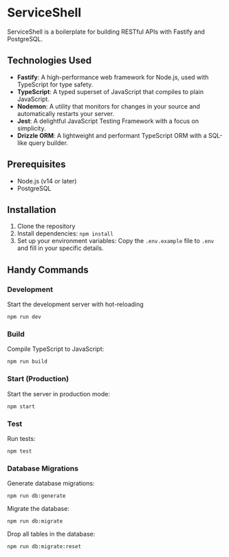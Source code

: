 # ServiceShell

ServiceShell is a boilerplate for building RESTful APIs with Fastify and PostgreSQL.

## Technologies Used

- **Fastify**: A high-performance web framework for Node.js, used with TypeScript for type safety.
- **TypeScript**: A typed superset of JavaScript that compiles to plain JavaScript.
- **Nodemon**: A utility that monitors for changes in your source and automatically restarts your server.
- **Jest**: A delightful JavaScript Testing Framework with a focus on simplicity.
- **Drizzle ORM**: A lightweight and performant TypeScript ORM with a SQL-like query builder.

## Prerequisites

- Node.js (v14 or later)
- PostgreSQL

## Installation

1. Clone the repository
2. Install dependencies: ```npm install```
3. Set up your environment variables: Copy the `.env.example` file to `.env` and fill in your specific details.

## Handy Commands

### Development

Start the development server with hot-reloading

```npm run dev```

### Build

Compile TypeScript to JavaScript:

```npm run build```

### Start (Production)

Start the server in production mode:

```npm start```

### Test

Run tests:

```npm test```

### Database Migrations

Generate database migrations:

```npm run db:generate```

Migrate the database:

```npm run db:migrate```

Drop all tables in the database:

```npm run db:migrate:reset```
